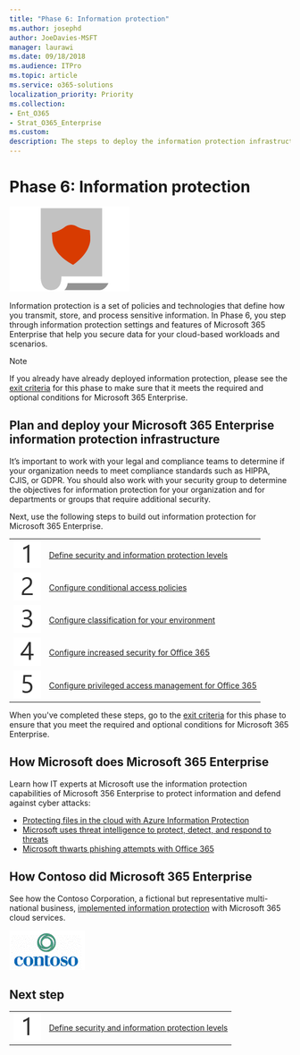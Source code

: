 ```yaml
---
title: "Phase 6: Information protection"
ms.author: josephd
author: JoeDavies-MSFT
manager: laurawi
ms.date: 09/18/2018
ms.audience: ITPro
ms.topic: article
ms.service: o365-solutions
localization_priority: Priority
ms.collection: 
- Ent_O365
- Strat_O365_Enterprise
ms.custom:
description: The steps to deploy the information protection infrastructure for Microsoft 365 Enterprise.
---
```


# Phase 6: Information protection

![](./media/deploy-foundation-infrastructure/infoprotection_icon.png)

Information protection is a set of policies and technologies that define how you transmit, store, and process sensitive information. In Phase 6, you step through information protection settings and features of Microsoft 365 Enterprise that help you secure data for your cloud-based workloads and scenarios.

>[!Note]
>If you already have already deployed information protection, please see the [exit criteria](infoprotect-exit-criteria.md) for this phase to make sure that it meets the required and optional conditions for Microsoft 365 Enterprise.
>

## Plan and deploy your Microsoft 365 Enterprise information protection infrastructure 

It’s important to work with your legal and compliance teams to determine if your organization needs to meet compliance standards such as HIPPA, CJIS, or GDPR. You should also work with your security group to determine the objectives for information protection for your organization and for departments or groups that require additional security.

Next, use the following steps to build out information protection for Microsoft 365 Enterprise.

|||
|:-------|:-----|
|![](./media/stepnumbers/Step1.png)|[Define security and information protection levels](infoprotect-define-sec-infoprotect-levels.md)|
|![](./media/stepnumbers/Step2.png)|[Configure conditional access policies](infoprotect-configure-conditional-access-policy-settings.md)|
|![](./media/stepnumbers/Step3.png)|[Configure classification for your environment](infoprotect-configure-classification.md)|
|![](./media/stepnumbers/Step4.png)|[Configure increased security for Office 365](infoprotect-configure-increased-security-office-365.md)|
|![](./media/stepnumbers/Step5.png)|[Configure privileged access management for Office 365](infoprotect-configure-privileged-access-management.md)|


When you've completed these steps, go to the [exit criteria](infoprotect-exit-criteria.md) for this phase to ensure that you meet the required and optional conditions for Microsoft 365 Enterprise.

## How Microsoft does Microsoft 365 Enterprise

Learn how IT experts at Microsoft use the information protection capabilities of Microsoft 356 Enterprise to protect information and defend against cyber attacks:

- [Protecting files in the cloud with Azure Information Protection](https://www.microsoft.com/itshowcase/Article/Content/924/Protecting-files-in-the-cloud-with-Azure-Information-Protection)
- [Microsoft uses threat intelligence to protect, detect, and respond to threats](https://www.microsoft.com/itshowcase/Article/Content/934/Microsoft-uses-threat-intelligence-to-protect-detect-and-respond-to-threats)
- [Microsoft thwarts phishing attempts with Office 365](https://www.microsoft.com/itshowcase/Article/Content/956/Microsoft-thwarts-phishing-attempts-with-Office-365)

## How Contoso did Microsoft 365 Enterprise

See how the Contoso Corporation, a fictional but representative multi-national business, [implemented information protection](contoso-info-protect.md) with Microsoft 365 cloud services.

![](./media/contoso-overview/contoso-icon.png)

## Next step

|||
|:-------|:-----|
|![](./media/stepnumbers/Step1.png)|[Define security and information protection levels](infoprotect-define-sec-infoprotect-levels.md)|

